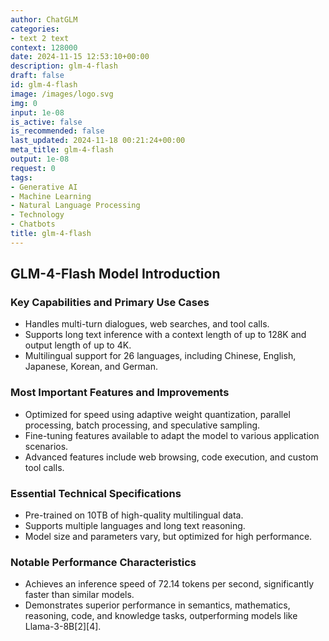 ```yaml
---
author: ChatGLM
categories:
- text 2 text
context: 128000
date: 2024-11-15 12:53:10+00:00
description: glm-4-flash
draft: false
id: glm-4-flash
image: /images/logo.svg
img: 0
input: 1e-08
is_active: false
is_recommended: false
last_updated: 2024-11-18 00:21:24+00:00
meta_title: glm-4-flash
output: 1e-08
request: 0
tags:
- Generative AI
- Machine Learning
- Natural Language Processing
- Technology
- Chatbots
title: glm-4-flash
---
```







## GLM-4-Flash Model Introduction

### Key Capabilities and Primary Use Cases
- Handles multi-turn dialogues, web searches, and tool calls.
- Supports long text inference with a context length of up to 128K and output length of up to 4K.
- Multilingual support for 26 languages, including Chinese, English, Japanese, Korean, and German.

### Most Important Features and Improvements
- Optimized for speed using adaptive weight quantization, parallel processing, batch processing, and speculative sampling.
- Fine-tuning features available to adapt the model to various application scenarios.
- Advanced features include web browsing, code execution, and custom tool calls.

### Essential Technical Specifications
- Pre-trained on 10TB of high-quality multilingual data.
- Supports multiple languages and long text reasoning.
- Model size and parameters vary, but optimized for high performance.

### Notable Performance Characteristics
- Achieves an inference speed of 72.14 tokens per second, significantly faster than similar models.
- Demonstrates superior performance in semantics, mathematics, reasoning, code, and knowledge tasks, outperforming models like Llama-3-8B[2][4].

